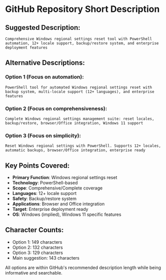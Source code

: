 # GitHub Repository Short Description

## Suggested Description:
```
Comprehensive Windows regional settings reset tool with PowerShell automation, 12+ locale support, backup/restore system, and enterprise deployment features
```

## Alternative Descriptions:

### Option 1 (Focus on automation):
```
PowerShell tool for automated Windows regional settings reset with backup system, multi-locale support (12+ languages), and enterprise features
```

### Option 2 (Focus on comprehensiveness):
```
Complete Windows regional settings management suite: reset locales, backup/restore, browser/Office integration, Windows 11 support
```

### Option 3 (Focus on simplicity):
```
Reset Windows regional settings with PowerShell. Supports 12+ locales, automatic backups, browser/Office integration, enterprise ready
```

## Key Points Covered:
- **Primary Function**: Windows regional settings reset
- **Technology**: PowerShell-based
- **Scope**: Comprehensive/Complete coverage
- **Languages**: 12+ locale support
- **Safety**: Backup/restore system
- **Applications**: Browser and Office integration
- **Target**: Enterprise deployment ready
- **OS**: Windows (implied), Windows 11 specific features

## Character Counts:
- Option 1: 149 characters
- Option 2: 132 characters  
- Option 3: 129 characters
- Main suggestion: 143 characters

All options are within GitHub's recommended description length while being informative and searchable.
